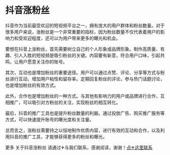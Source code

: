 # 抖音涨粉丝

抖音作为当前最受欢迎的短视频平台之一，拥有庞大的用户群体和粉丝数量。对于很多用户来说，涨粉丝是一个非常重要的指标，因为粉丝数量不仅代表着用户的影响力和受欢迎程度，还可以为用户带来更多的曝光和机会。

要想在抖音上涨粉丝，首先需要树立自己的个人形象或品牌形象。制作高质量、有趣、引人入胜的短视频是吸引粉丝的关键。内容要有新意，符合用户口味，引起共鸣，让用户愿意关注你的账号。

其次，互动也是增加粉丝的重要途径。用户可以通过点赞、评论、分享等方式与粉丝进行互动，增加用户粘性和留存率。定期回复粉丝的评论，参与热门话题讨论，也是增加粉丝的有效方式。

此外，合作也是增加粉丝的一种方式。与其他有影响力的用户或品牌进行合作，互相推广，可以吸引对方粉丝的关注，实现粉丝的相互转化。

最后，抖音的推广工具也是提升粉丝数量的利器。通过投放广告、购买推广服务等方式，可以快速提升账号的曝光度和关注量。

总而言之，涨粉丝需要持之以恒地制作优质内容，进行有效的互动和合作，以及利用抖音的推广工具，才能够获得更多的粉丝和曝光。

更多 关于抖音涨粉丝 请通过✈与我们联系，感谢阅读，谢谢！[点✈这里联系](https://cc.k02.cc)
